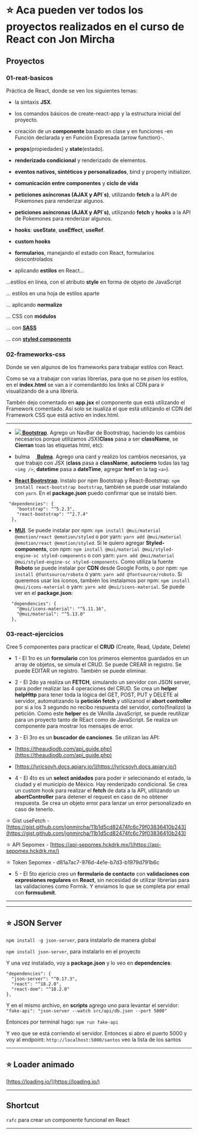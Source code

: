# :star: Aca pueden ver todos los proyectos realizados en el curso de React con Jon Mircha

## Proyectos

### 01-reat-basicos

Práctica de React, donde se ven los siguientes temas:


- la sintaxis **JSX**.

- los comandos básicos de create-react-app y la estructura inicial del proyecto.

- creación de un **componente** basado en clase y en funciones -en Función declarada y en Función Expresada (arrow function)-.

- **props**(propiedades) y **state**(estado).

- **renderizado condicional** y renderizado de elementos.

- **eventos nativos, sintéticos y personalizados**, bind y property initializer.

- **comunicación entre componentes** y **ciclo de vida**

- **peticiones asíncronas (AJAX y API´s)**, utilizando **fetch** a la API de Pokemones para renderizar algunos.

- **peticiones asíncronas (AJAX y API´s)**, utilizando **fetch** y **hooks** a la API de Pokemones para renderizar algunos.

- **hooks**: **useState**, **useEffect**, **useRef**.

- **custom hooks**

- **formularios**, manejando el estado con React, formularios descontrolados

- aplicando **estilos** en React...

...estilos en línea, con el atributo **style** en forma de objeto de JavaScript

... estilos en una hoja de estilos aparte

... aplicando **normalize**

... CSS con **módulos**

... con [**SASS**](https://sass-lang.com/)

... con [**styled components**](https://styled-components.com/)


### 02-frameworks-css


Donde se ven algunos de los frameworks para trabajar estilos con React.

Como se va a trabajar con varias librerìas, para que no se _pisen_ los estilos, en el **index.html** se van a ir comendantdo los links al CDN para ir visualizando de a una librería.

Tambén dejo comentado en **app.jsx** el componente que está utilizando el Framework comentado. Así solo se isualiza el que está utilizando el CDN del Framework CSS que está activo en index.html.

---


- [<img src="https://img.icons8.com/color/36/null/bootstrap.png"/> **Bootstrap**](https://getbootstrap.com/). Agrego un NavBar de Bootrstrap, haciendo los cambios necesarios porque utilizamos JSX(**Class** pasa a ser **className**, se **Cierran** toas las etiquetas html, etc):

- [<img src="https://bulma.io/images/bulma-logo.png" alt="bulma icon" width="56" height="14"/> **Bulma**](https://bulma.io/). Agrego una card y realizo los cambios necesarios, ya que trabajo con JSX (**class** pasa a **className**, **autocierro** todas las tag `<img />`, **datetime** pasa a **dateTime**, agregar **href** en la tag `<a>`).


- [**React Bootrstrap**](https://react-bootstrap.github.io/). Instalo por npm Bootstrap y React-Bootstrap: `npm install react-bootstrap bootstrap`, también se puede usar instalando con `yarn`. En el **package.json** puedo confirmar que se instaló bien.

```
 "dependencies": {
    "bootstrap": "^5.2.3",
    "react-bootstrap": "^2.7.4"
  },
```


- [**MUI**](https://mui.com/). Se puede instalar por npm: `npm install @mui/material @emotion/react @emotion/styled` o por yarn: `yarn add @mui/material @emotion/react @emotion/styled`. Si le quiero agregar **Styled-components**, con npm: `npm install @mui/material @mui/styled-engine-sc styled-components` o con yarn: `yarn add @mui/material @mui/styled-engine-sc styled-components`. Como utiliza la fuente **Roboto** se puede instalar por **CDN** desde Google Fonts, o por npm: `npm install @fontsource/roboto` ó yarn: `yarn add @fontsource/roboto`.  Si queremos usar los iconos, también los instalamos por npm: `npm install @mui/icons-material` o yarn: `yarn add @mui/icons-material`. Se puede ver en el **package.json**:

```
  "dependencies": {
    "@mui/icons-material": "^5.11.16",
    "@mui/material": "^5.13.0"
  },
```


### 03-react-ejercicios

Cree 5 componentes para practicar el **CRUD** (Create, Read, Update, Delete)

- 1 - El 1ro es un **formulario** con los primeros elementos guardados en un array de objetos, se simula el CRUD. Se puede CREAR in registro. Se puede EDITAR un registro. También se puede eliminar.

- 2 - El 2do ya realiza un **FETCH**, simulando un servidor con JSON server, para poder realizar las 4 operaciones del CRUD. Se crea un **helper** **helpHttp** para tener toda la lógica del GET, POST, PUT y DELETE al servidor, automatizando la **petición fetch** y utilizanod el **abort controller** por si a los 3 segundo no recibo respuesta del servidor, corto(finalizo) la petición. Como este **helper** es de VAnilla JavaScript, se puede reutilizar para un proyecto tanto de REact como de JavaScript. Se realiza un componente para mostrar los mensajes de error.

- 3 - El 3ro es un **buscador de canciones**. Se utilizan las API:

- [https://theaudiodb.com/api_guide.php](https://theaudiodb.com/api_guide.php) 

- [https://lyricsovh.docs.apiary.io/](https://lyricsovh.docs.apiary.io/)

- 4 - El 4to es un **select anidados** para poder ir selecionando el estado, la ciudad y el municipio de México. Hay renderizado condicional. Se crea un custom hook para realizar el **fetch** de data a la API, utilizando un **abortController** para detener el request en caso de no obtener respuesta. Se crea un objeto error para lanzar un error personalizado en caso de tenerlo.

⚛️ Gist useFetch - [https://gist.github.com/jonmircha/11b1d5cd82474fc6c79f03836410b243](https://gist.github.com/jonmircha/11b1d5cd82474fc6c79f03836410b243)

⚛️ API Sepomex - [https://api-sepomex.hckdrk.mx/](https://api-sepomex.hckdrk.mx/)

⚛️ Token Sepomex - d81a7ac7-976d-4e1e-b7d3-b1979d791b6c

- 5 - El 5to ejericio creo un **formulario de contacto** con **validaciones con expresiones regulares** en **React**, sin necesidad de utilizar librerías para las validaciones como Formik. Y enviamos lo que se completa por email con **formsubmit**.

---
---

## :star: JSON Server

`npm install -g json-server`, para instalarlo de manera global

`npm install json-server`, para instalarlo en el proyecto

Y una vez instalado, voy a **package.json** y lo veo en **dependencies**:

```
"dependencies": {
  "json-server": "^0.17.3",
  "react": "^18.2.0",
  "react-dom": "^18.2.0"
},
```

Y en el mismo archivo, en **scripts** agrego uno para levantar el servidor: `"fake-api": "json-server --watch src/api/db.json --port 5000"`

Entonces por terminal hago: `npm run fake-api`

Y veo que se está corriendo el servidor. Entonces si abro el puerto 5000 y voy al endpoint: `http://localhost:5000/santos` veo la lista de los santos

---

## :star: Loader animado

[https://loading.io/](https://loading.io/)

---

## Shortcut

`rafc` para crear un componente funcional en React

---
